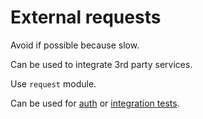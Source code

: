 # External requests

Avoid if possible because slow.

Can be used to integrate 3rd party services.

Use `request` module.

Can be used for [auth](./auth) or [integration tests](./testing).

